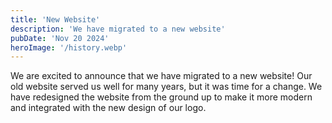 ```yaml
---
title: 'New Website'
description: 'We have migrated to a new website'
pubDate: 'Nov 20 2024'
heroImage: '/history.webp'
---
```


We are excited to announce that we have migrated to a new website! Our old website served us well for many years, but it was time for a change. We have redesigned the website from the ground up to make it more modern and integrated with the new design of our logo.